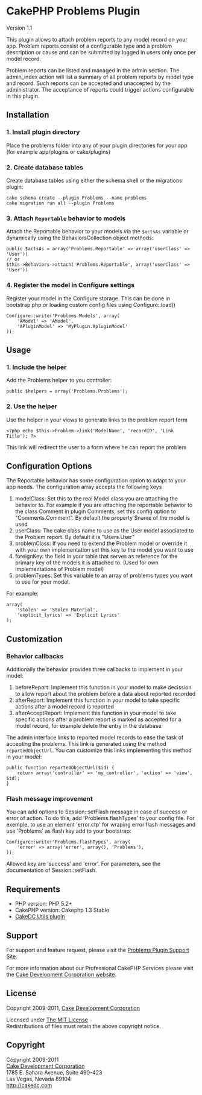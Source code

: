 # CakePHP Problems Plugin #

Version 1.1

This plugin allows to attach problem reports to any model record on your app. Problem reports
consist of a configurable type and a problem description or cause and can be submitted by logged in users
only once per model record.

Problem reports can be listed and managed in the admin section. The admin_index action will list a summary of
all problem reports by model type and record. Such reports can be accepted and unaccepted by the administrator.
The acceptance of reports could trigger actions configurable in this plugin.

## Installation ##

### 1. Install plugin directory ###

Place the problems folder into any of your plugin directories for your app (for example app/plugins or cake/plugins)

### 2. Create database tables ###

Create database tables using either the schema shell or the migrations plugin:

	cake schema create --plugin Problems --name problems
	cake migration run all --plugin Problems

### 3. Attach `Reportable` behavior to models ###

Attach the Reportable behavior to your models via the `$actsAs` variable or dynamically using the BehaviorsCollection object methods:

	public $actsAs = array('Problems.Reportable' => array('userClass' => 'User'))
	// or
	$this->Behaviors->attach('Problems.Reportable', array('userClass' => 'User'))

### 4. Register the model in Configure settings ###

Register your model in the Configure storage. This can be done in bootstrap.php or loading custom config files using Configure::load()

	Configure::write('Problems.Models', array(
		'AModel' => 'AModel',
		'APluginModel' => 'MyPlugin.ApluginModel'
	));

## Usage ##

### 1. Include the helper ###

Add the Problems helper to you controller:

	public $helpers = array('Problems.Problems');

### 2. Use the helper ###

Use the helper in your views to generate links to the problem report form

	<?php echo $this->Problem->link('ModelName', 'recordID', 'Link Title'); ?>

This link will redirect the user to a form where he can report the problem

## Configuration Options ##
The Reportable behavior has some configuration option to adapt to your app needs. The configuration array accepts the following keys

1. modelClass: Set this to the real Model class you are attaching the behavior to. For example if you are attaching the reportable behavior to the class Comment in plugin Comments, set this config option to "Comments.Comment". By default the property $name of the model is used
2. userClass: The cake class name to use as the User model associated to the Problem report. By default it is "Users.User"
3. problemClass: If you need to extend the Problem model or override it with your own implementation set this key to the model you want to use
4. foreignKey: the field in your table that serves as reference for the primary key of the models it is attached to. (Used for own implementations of Problem model)
5. problemTypes: Set this variable to an array of problems types you want to use for your model.

For example:

	array(
		'stolen' => 'Stolen Material',
		'explicit_lyrics' => 'Explicit Lyrics'
	);

## Customization ##

### Behavior callbacks ###

Additionally the behavior provides three callbacks to implement in your model:
1. beforeReport: Implement this function in your model to make decission to allow report about the problem before a data about reported recorded
2. afterReport: Implement this function in your model to take specific actions after a model record is reported
3. afterAcceptReport: Implement this function in your model to take specific actions after a problem report is marked as accepted for a model record, for example delete the entry in the database

The admin interface links to reported model records to ease the task of accepting the problems. This link is generated using the method `reportedObjectUrl`.
You can customize this links implementing this method in your model:

	public function reportedObjectUrl($id) {
		return array('controller' => 'my_controller', 'action' => 'view', $id);
	}

### Flash message improvement ###

You can add options to Session::setFlash message in case of success or error of action.
To do this, add 'Problems.flashTypes' to your config file.
For exemple, to use an element 'error.ctp' for wraping error flash messages  and use 'Problems' as flash key add to your bootstrap:

	Configure::write('Problems.flashTypes', array(
		'error' => array('error', array(), 'Problems'),
	));

Allowed key are 'success' and 'error'.
For parameters, see  the documentation of Session::setFlash.

## Requirements ##

* PHP version: PHP 5.2+
* CakePHP version: Cakephp 1.3 Stable
* [CakeDC Utils plugin](http://github.com/CakeDC/utils)

## Support ##

For support and feature request, please visit the [Problems Plugin Support Site](http://cakedc.lighthouseapp.com/projects/59614-problems-plugin/).

For more information about our Professional CakePHP Services please visit the [Cake Development Corporation website](http://cakedc.com).

## License ##

Copyright 2009-2011, [Cake Development Corporation](http://cakedc.com)

Licensed under [The MIT License](http://www.opensource.org/licenses/mit-license.php)<br/>
Redistributions of files must retain the above copyright notice.

## Copyright ###

Copyright 2009-2011<br/>
[Cake Development Corporation](http://cakedc.com)<br/>
1785 E. Sahara Avenue, Suite 490-423<br/>
Las Vegas, Nevada 89104<br/>
http://cakedc.com<br/>